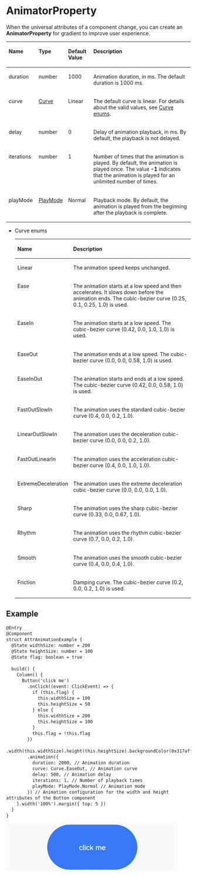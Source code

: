 # AnimatorProperty<a name="EN-US_TOPIC_0000001111421394"></a>

When the universal attributes of a component change, you can create an  **AnimatorProperty**  for gradient to improve user experience.

<a name="table618mcpsimp"></a>
<table><thead align="left"><tr id="row625mcpsimp"><th class="cellrowborder" valign="top" width="16.21%" id="mcps1.1.5.1.1"><p id="p627mcpsimp"><a name="p627mcpsimp"></a><a name="p627mcpsimp"></a>Name</p>
</th>
<th class="cellrowborder" valign="top" width="15.980000000000002%" id="mcps1.1.5.1.2"><p id="p629mcpsimp"><a name="p629mcpsimp"></a><a name="p629mcpsimp"></a>Type</p>
</th>
<th class="cellrowborder" valign="top" width="13.630000000000003%" id="mcps1.1.5.1.3"><p id="p631mcpsimp"><a name="p631mcpsimp"></a><a name="p631mcpsimp"></a>Default Value</p>
</th>
<th class="cellrowborder" valign="top" width="54.18000000000001%" id="mcps1.1.5.1.4"><p id="p633mcpsimp"><a name="p633mcpsimp"></a><a name="p633mcpsimp"></a>Description</p>
</th>
</tr>
</thead>
<tbody><tr id="row634mcpsimp"><td class="cellrowborder" valign="top" width="16.21%" headers="mcps1.1.5.1.1 "><p id="p636mcpsimp"><a name="p636mcpsimp"></a><a name="p636mcpsimp"></a>duration</p>
</td>
<td class="cellrowborder" valign="top" width="15.980000000000002%" headers="mcps1.1.5.1.2 "><p id="p638mcpsimp"><a name="p638mcpsimp"></a><a name="p638mcpsimp"></a>number</p>
</td>
<td class="cellrowborder" valign="top" width="13.630000000000003%" headers="mcps1.1.5.1.3 "><p id="p640mcpsimp"><a name="p640mcpsimp"></a><a name="p640mcpsimp"></a>1000</p>
</td>
<td class="cellrowborder" valign="top" width="54.18000000000001%" headers="mcps1.1.5.1.4 "><p id="p642mcpsimp"><a name="p642mcpsimp"></a><a name="p642mcpsimp"></a>Animation duration, in ms. The default duration is 1000 ms.</p>
</td>
</tr>
<tr id="row643mcpsimp"><td class="cellrowborder" valign="top" width="16.21%" headers="mcps1.1.5.1.1 "><p id="p645mcpsimp"><a name="p645mcpsimp"></a><a name="p645mcpsimp"></a>curve</p>
</td>
<td class="cellrowborder" valign="top" width="15.980000000000002%" headers="mcps1.1.5.1.2 "><p id="p647mcpsimp"><a name="p647mcpsimp"></a><a name="p647mcpsimp"></a><a href="#li16621545614">Curve</a></p>
</td>
<td class="cellrowborder" valign="top" width="13.630000000000003%" headers="mcps1.1.5.1.3 "><p id="p649mcpsimp"><a name="p649mcpsimp"></a><a name="p649mcpsimp"></a>Linear</p>
</td>
<td class="cellrowborder" valign="top" width="54.18000000000001%" headers="mcps1.1.5.1.4 "><p id="p651mcpsimp"><a name="p651mcpsimp"></a><a name="p651mcpsimp"></a>The default curve is linear. For details about the valid values, see <a href="#table12144170154116">Curve enums</a>.</p>
</td>
</tr>
<tr id="row652mcpsimp"><td class="cellrowborder" valign="top" width="16.21%" headers="mcps1.1.5.1.1 "><p id="p654mcpsimp"><a name="p654mcpsimp"></a><a name="p654mcpsimp"></a>delay</p>
</td>
<td class="cellrowborder" valign="top" width="15.980000000000002%" headers="mcps1.1.5.1.2 "><p id="p656mcpsimp"><a name="p656mcpsimp"></a><a name="p656mcpsimp"></a>number</p>
</td>
<td class="cellrowborder" valign="top" width="13.630000000000003%" headers="mcps1.1.5.1.3 "><p id="p658mcpsimp"><a name="p658mcpsimp"></a><a name="p658mcpsimp"></a>0</p>
</td>
<td class="cellrowborder" valign="top" width="54.18000000000001%" headers="mcps1.1.5.1.4 "><p id="p660mcpsimp"><a name="p660mcpsimp"></a><a name="p660mcpsimp"></a>Delay of animation playback, in ms. By default, the playback is not delayed.</p>
</td>
</tr>
<tr id="row670mcpsimp"><td class="cellrowborder" valign="top" width="16.21%" headers="mcps1.1.5.1.1 "><p id="p672mcpsimp"><a name="p672mcpsimp"></a><a name="p672mcpsimp"></a>iterations</p>
</td>
<td class="cellrowborder" valign="top" width="15.980000000000002%" headers="mcps1.1.5.1.2 "><p id="p674mcpsimp"><a name="p674mcpsimp"></a><a name="p674mcpsimp"></a>number</p>
</td>
<td class="cellrowborder" valign="top" width="13.630000000000003%" headers="mcps1.1.5.1.3 "><p id="p676mcpsimp"><a name="p676mcpsimp"></a><a name="p676mcpsimp"></a>1</p>
</td>
<td class="cellrowborder" valign="top" width="54.18000000000001%" headers="mcps1.1.5.1.4 "><p id="p678mcpsimp"><a name="p678mcpsimp"></a><a name="p678mcpsimp"></a>Number of times that the animation is played. By default, the animation is played once. The value <strong id="b149936423520"><a name="b149936423520"></a><a name="b149936423520"></a>-1</strong> indicates that the animation is played for an unlimited number of times.</p>
</td>
</tr>
<tr id="row679mcpsimp"><td class="cellrowborder" valign="top" width="16.21%" headers="mcps1.1.5.1.1 "><p id="p681mcpsimp"><a name="p681mcpsimp"></a><a name="p681mcpsimp"></a>playMode</p>
</td>
<td class="cellrowborder" valign="top" width="15.980000000000002%" headers="mcps1.1.5.1.2 "><p id="p683mcpsimp"><a name="p683mcpsimp"></a><a name="p683mcpsimp"></a><a href="ts-appendix-enums.md#section2780178121714">PlayMode</a></p>
</td>
<td class="cellrowborder" valign="top" width="13.630000000000003%" headers="mcps1.1.5.1.3 "><p id="p685mcpsimp"><a name="p685mcpsimp"></a><a name="p685mcpsimp"></a>Normal</p>
</td>
<td class="cellrowborder" valign="top" width="54.18000000000001%" headers="mcps1.1.5.1.4 "><p id="p687mcpsimp"><a name="p687mcpsimp"></a><a name="p687mcpsimp"></a>Playback mode. By default, the animation is played from the beginning after the playback is complete.</p>
</td>
</tr>
</tbody>
</table>

-   <a name="li16621545614"></a>Curve enums

    <a name="table12144170154116"></a>
    <table><thead align="left"><tr id="row1314430184118"><th class="cellrowborder" valign="top" width="22.48%" id="mcps1.1.3.1.1"><p id="p1614414014416"><a name="p1614414014416"></a><a name="p1614414014416"></a>Name</p>
    </th>
    <th class="cellrowborder" valign="top" width="77.52%" id="mcps1.1.3.1.2"><p id="p1314415074113"><a name="p1314415074113"></a><a name="p1314415074113"></a>Description</p>
    </th>
    </tr>
    </thead>
    <tbody><tr id="row61441505417"><td class="cellrowborder" valign="top" width="22.48%" headers="mcps1.1.3.1.1 "><p id="p191443034117"><a name="p191443034117"></a><a name="p191443034117"></a>Linear</p>
    </td>
    <td class="cellrowborder" valign="top" width="77.52%" headers="mcps1.1.3.1.2 "><p id="p121447017412"><a name="p121447017412"></a><a name="p121447017412"></a>The animation speed keeps unchanged.</p>
    </td>
    </tr>
    <tr id="row20144801418"><td class="cellrowborder" valign="top" width="22.48%" headers="mcps1.1.3.1.1 "><p id="p17145110194110"><a name="p17145110194110"></a><a name="p17145110194110"></a>Ease</p>
    </td>
    <td class="cellrowborder" valign="top" width="77.52%" headers="mcps1.1.3.1.2 "><p id="p171454015415"><a name="p171454015415"></a><a name="p171454015415"></a>The animation starts at a low speed and then accelerates. It slows down before the animation ends. The cubic-bezier curve (0.25, 0.1, 0.25, 1.0) is used.</p>
    </td>
    </tr>
    <tr id="row914570194112"><td class="cellrowborder" valign="top" width="22.48%" headers="mcps1.1.3.1.1 "><p id="p714511012418"><a name="p714511012418"></a><a name="p714511012418"></a>EaseIn</p>
    </td>
    <td class="cellrowborder" valign="top" width="77.52%" headers="mcps1.1.3.1.2 "><p id="p101451704415"><a name="p101451704415"></a><a name="p101451704415"></a>The animation starts at a low speed. The cubic-bezier curve (0.42, 0.0, 1.0, 1.0) is used.</p>
    </td>
    </tr>
    <tr id="row414560184112"><td class="cellrowborder" valign="top" width="22.48%" headers="mcps1.1.3.1.1 "><p id="p1114590124110"><a name="p1114590124110"></a><a name="p1114590124110"></a>EaseOut</p>
    </td>
    <td class="cellrowborder" valign="top" width="77.52%" headers="mcps1.1.3.1.2 "><p id="p13145007410"><a name="p13145007410"></a><a name="p13145007410"></a>The animation ends at a low speed. The cubic-bezier curve (0.0, 0.0, 0.58, 1.0) is used.</p>
    </td>
    </tr>
    <tr id="row09402054112813"><td class="cellrowborder" valign="top" width="22.48%" headers="mcps1.1.3.1.1 "><p id="p7940185413286"><a name="p7940185413286"></a><a name="p7940185413286"></a>EaseInOut</p>
    </td>
    <td class="cellrowborder" valign="top" width="77.52%" headers="mcps1.1.3.1.2 "><p id="p159403543285"><a name="p159403543285"></a><a name="p159403543285"></a>The animation starts and ends at a low speed. The cubic-bezier curve (0.42, 0.0, 0.58, 1.0) is used.</p>
    </td>
    </tr>
    <tr id="row968074706"><td class="cellrowborder" valign="top" width="22.48%" headers="mcps1.1.3.1.1 "><p id="p668004506"><a name="p668004506"></a><a name="p668004506"></a>FastOutSlowIn</p>
    </td>
    <td class="cellrowborder" valign="top" width="77.52%" headers="mcps1.1.3.1.2 "><p id="p186801141202"><a name="p186801141202"></a><a name="p186801141202"></a>The animation uses the standard cubic-bezier curve (0.4, 0.0, 0.2, 1.0).</p>
    </td>
    </tr>
    <tr id="row7689991303"><td class="cellrowborder" valign="top" width="22.48%" headers="mcps1.1.3.1.1 "><p id="p46901197014"><a name="p46901197014"></a><a name="p46901197014"></a>LinearOutSlowIn</p>
    </td>
    <td class="cellrowborder" valign="top" width="77.52%" headers="mcps1.1.3.1.2 "><p id="p19690593012"><a name="p19690593012"></a><a name="p19690593012"></a>The animation uses the deceleration cubic-bezier curve (0.0, 0.0, 0.2, 1.0).</p>
    </td>
    </tr>
    <tr id="row929620312"><td class="cellrowborder" valign="top" width="22.48%" headers="mcps1.1.3.1.1 "><p id="p122961101218"><a name="p122961101218"></a><a name="p122961101218"></a>FastOutLinearIn</p>
    </td>
    <td class="cellrowborder" valign="top" width="77.52%" headers="mcps1.1.3.1.2 "><p id="p11296501511"><a name="p11296501511"></a><a name="p11296501511"></a>The animation uses the acceleration cubic-bezier curve (0.4, 0.0, 1.0, 1.0).</p>
    </td>
    </tr>
    <tr id="row3225344120"><td class="cellrowborder" valign="top" width="22.48%" headers="mcps1.1.3.1.1 "><p id="p17225342116"><a name="p17225342116"></a><a name="p17225342116"></a>ExtremeDeceleration</p>
    </td>
    <td class="cellrowborder" valign="top" width="77.52%" headers="mcps1.1.3.1.2 "><p id="p142251341112"><a name="p142251341112"></a><a name="p142251341112"></a>The animation uses the extreme deceleration cubic-bezier curve (0.0, 0.0, 0.0, 1.0).</p>
    </td>
    </tr>
    <tr id="row172861558115"><td class="cellrowborder" valign="top" width="22.48%" headers="mcps1.1.3.1.1 "><p id="p1828718551314"><a name="p1828718551314"></a><a name="p1828718551314"></a>Sharp</p>
    </td>
    <td class="cellrowborder" valign="top" width="77.52%" headers="mcps1.1.3.1.2 "><p id="p62876551111"><a name="p62876551111"></a><a name="p62876551111"></a>The animation uses the sharp cubic-bezier curve (0.33, 0.0, 0.67, 1.0).</p>
    </td>
    </tr>
    <tr id="row430245920118"><td class="cellrowborder" valign="top" width="22.48%" headers="mcps1.1.3.1.1 "><p id="p43029591216"><a name="p43029591216"></a><a name="p43029591216"></a>Rhythm</p>
    </td>
    <td class="cellrowborder" valign="top" width="77.52%" headers="mcps1.1.3.1.2 "><p id="p16302159914"><a name="p16302159914"></a><a name="p16302159914"></a>The animation uses the rhythm cubic-bezier curve (0.7, 0.0, 0.2, 1.0).</p>
    </td>
    </tr>
    <tr id="row1584139216"><td class="cellrowborder" valign="top" width="22.48%" headers="mcps1.1.3.1.1 "><p id="p10840318214"><a name="p10840318214"></a><a name="p10840318214"></a>Smooth</p>
    </td>
    <td class="cellrowborder" valign="top" width="77.52%" headers="mcps1.1.3.1.2 "><p id="p48410318212"><a name="p48410318212"></a><a name="p48410318212"></a>The animation uses the smooth cubic-bezier curve (0.4, 0.0, 0.4, 1.0).</p>
    </td>
    </tr>
    <tr id="row1878101152919"><td class="cellrowborder" valign="top" width="22.48%" headers="mcps1.1.3.1.1 "><p id="p15781171162917"><a name="p15781171162917"></a><a name="p15781171162917"></a>Friction</p>
    </td>
    <td class="cellrowborder" valign="top" width="77.52%" headers="mcps1.1.3.1.2 "><p id="p1378191102917"><a name="p1378191102917"></a><a name="p1378191102917"></a>Damping curve. The cubic-bezier curve (0.2, 0.0, 0.2, 1.0) is used.</p>
    </td>
    </tr>
    </tbody>
    </table>


## Example<a name="section137791934201313"></a>

```
@Entry
@Component
struct AttrAnimationExample {
  @State widthSize: number = 200
  @State heightSize: number = 100
  @State flag: boolean = true

  build() {
    Column() {
      Button('click me')
        .onClick((event: ClickEvent) => {
          if (this.flag) {
            this.widthSize = 100
            this.heightSize = 50
          } else {
            this.widthSize = 200
            this.heightSize = 100
          }
          this.flag = !this.flag
        })
        .width(this.widthSize).height(this.heightSize).backgroundColor(0x317aff)
        .animation({
          duration: 2000, // Animation duration
          curve: Curve.EaseOut, // Animation curve
          delay: 500, // Animation delay
          iterations: 1, // Number of playback times
          playMode: PlayMode.Normal // Animation mode
        }) // Animation configuration for the width and height attributes of the Button component
    }.width('100%').margin({ top: 5 })
  }
}
```

![](figures/attranimation.gif)


